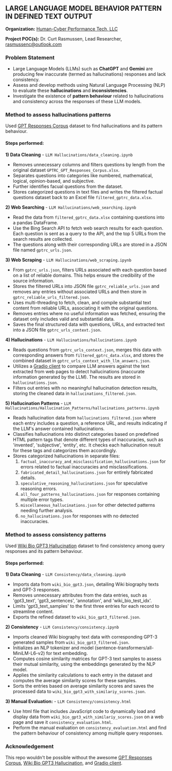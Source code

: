 ## LARGE LANGUAGE MODEL BEHAVIOR PATTERN IN DEFINED TEXT OUTPUT

**Organization:**	[Human-Cyber Performance Tech, LLC](https://www.human-cyber-performance-tech.com/)

**Project POC(s):**	Dr. Curt Rasmussen, Lead Researcher, rasmussenc@outlook.com


### Problem Statement
   - Large Language Models (LLMs) such as **ChatGPT** and **Gemini** are producing few inaccurate (termed as hallucinations) responses and lack consistency.
   - Assess and develop methods using Natural Language Processing (NLP) to evaluate these **hallucinations** and **inconsistencies**.
   - Investigate the existence of **pattern behaviour** related to hallucinations and consistency across the responses of these LLM models.

### Method to assess hallucinations patterns
Used [GPT Responses Corpus](https://data.mendeley.com/datasets/wfmj9bknd7/1) dataset to find hallucinations and its pattern behaviour.
#### Steps performed:

**1) Data Cleaning** - `LLM Hallucinations/data_cleaning.ipynb`
   - Removes unnecessary columns and filters questions by length from the original dataset `GPTRC_GPT_Responses_Corpus.xlsx`.
   - Separates questions into categories like numbered, mathematical, logical, opinion-based, and subjective.
   - Further identifies facual questions from the dataset.
   - Stores categorized questions in text files and writes the filtered factual questions dataset back to an Excel file `filtered_gptrc_data.xlsx`.

**2) Web Searching** - `LLM Hallucinations/web_searching.ipynb`
   - Read the data from `filtered_gptrc_data.xlsx` containing questions into a pandas DataFrame.
   - Use the Bing Search API to fetch web search results for each question. Each question is sent as a query to the API, and the top 5 URLs from the search results are collected.
   - The questions along with their corresponding URLs are stored in a JSON file named `gptrc_urls.json`.

**3) Web Scraping** - `LLM Hallucinations/web_scraping.ipynb`
   - From `gptrc_urls.json`, filters URLs associated with each question based on a list of reliable domains. This helps ensure the credibility of the source information.
   - Stores the filtered URLs into JSON file `gptrc_reliable_urls.json` and removes any entries without associated URLs and then store in `gptrc_reliable_urls_filtered.json`.
   - Uses multi-threading to fetch, clean, and compile substantial text content from reliable URLs, associating it with the original questions.
   - Removes entries where no useful information was fetched, ensuring the dataset only includes valid and substantial data.
   - Saves the final structured data with questions, URLs, and extracted text into a JSON file `gptrc_urls_context.json`.

**4) Hallucinations** - `LLM Hallucinations/hallucinations.ipynb`
   - Reads questions from `gptrc_urls_context.json`, merges this data with corresponding answers from `filtered_gptrc_data.xlsx`, and stores the combined dataset in `gptrc_urls_context_with_llm_answers.json`.
   - Utilizes a [Gradio client](https://huggingface.co/spaces/fava-uw/fava) to compare LLM answers against the text extracted from web pages to detect hallucinations (inaccurate information generated by the LLM). The results are stored in `hallucinations.json`.
   - Filters out entries with no meaningful hallucination detection results, storing the cleaned data in `hallucinations_filtered.json`.

**5) Hallucination Patterns** - `LLM Hallucinations/Hallucination_Patterns/hallucinations_patterns.ipynb`
   - Reads hallucination data from `hallucinations_filtered.json` where each entry includes a question, a reference URL, and results indicating if the LLM's answer contained hallucinations.
   - Classifies hallucinations into distinct categories based on predefined HTML pattern tags that denote different types of inaccuracies, such as 'invented', 'subjective', 'entity', etc. It checks each hallucination result for these tags and categorizes them accordingly.
   - Stores categorized hallucinations in separate files:
      1. `factual_inaccuracy_and_misclassification_hallucinations.json` for errors related to factual inaccuracies and misclassifications.
      2. `fabricated_detail_hallucinations.json` for entirely fabricated details.
      3. `speculative_reasoning_hallucinations.json` for speculative reasoning errors.
      4. `all_four_patterns_hallucinations.json` for responses containing multiple error types.
      5. `miscellaneous_hallucinations.json` for other detected patterns needing further analysis.
      6. `no_hallucinations.json` for responses with no detected inaccuracies.


### Method to assess consistency patterns
Used [Wiki Bio GPT3 Hallucination](https://huggingface.co/datasets/potsawee/wiki_bio_gpt3_hallucination) dataset to find consistency among query responses and its pattern behaviour.
#### Steps performed:

**1) Data Cleaning** - `LLM Consistency/data_cleaning.ipynb`
   - Imports data from `wiki_bio_gpt3.json`, detailing Wiki biography texts and GPT-3 responses.
   - Removes unnecessary attributes from the data entries, such as 'gpt3_text', 'gpt3_sentences', 'annotation', and 'wiki_bio_test_idx'.
   - Limits 'gpt3_text_samples' to the first three entries for each record to streamline content.
   - Exports the refined dataset to `wiki_bio_gpt3_filtered.json`.

**2) Consistency** - `LLM Consistency/consistency.ipynb`
   - Imports cleaned Wiki biography text data with corresponding GPT-3 generated samples from `wiki_bio_gpt3_filtered.json`.
   - Initializes an NLP tokenizer and model (sentence-transformers/all-MiniLM-L6-v2) for text embedding.
   - Computes cosine similarity matrices for GPT-3 text samples to assess their mutual similarity, using the embeddings generated by the NLP model.
   - Applies the similarity calculations to each entry in the dataset and computes the average similarity scores for these samples.
   - Sorts the entries based on average similarity scores and saves the processed data to `wiki_bio_gpt3_with_similariy_scores.json`.

**3) Manual Evaluation:** - `LLM Consistency/consistency.html`
   - Use html file that includes JavaScript code to dynamically load and display data from `wiki_bio_gpt3_with_similariy_scores.json` on a web page and save it `consistency_evaluation.html`.
   - Perform the manual evaluation on `consistency_evaluation.html` and find the pattern behaviour of consistency among multiple query responses.

### Acknowledgement
This repo wouldn't be possible without the awesome [GPT Responses Corpus](https://data.mendeley.com/datasets/wfmj9bknd7/1), [Wiki Bio GPT3 Hallucination](https://huggingface.co/datasets/potsawee/wiki_bio_gpt3_hallucination), and [Gradio client](https://huggingface.co/spaces/fava-uw/fava).
